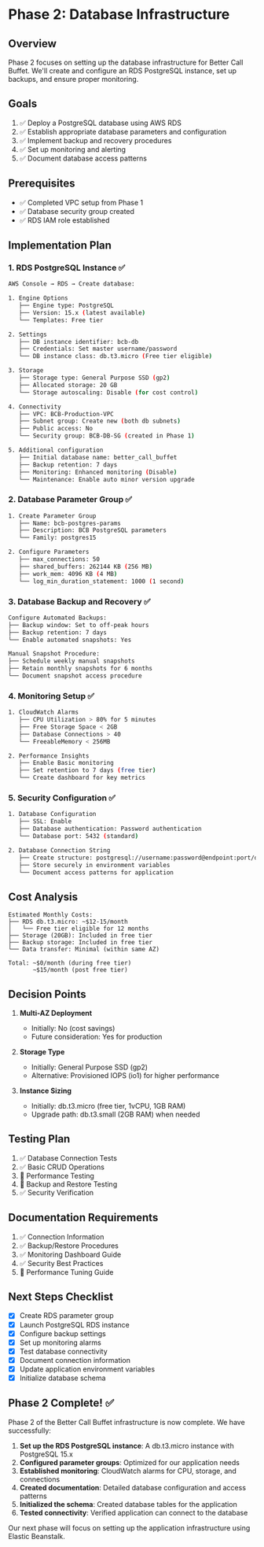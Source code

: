 # Phase 2: Database Infrastructure

## Overview

Phase 2 focuses on setting up the database infrastructure for Better Call Buffet. We'll create and configure an RDS PostgreSQL instance, set up backups, and ensure proper monitoring.

## Goals

1. ✅ Deploy a PostgreSQL database using AWS RDS
2. ✅ Establish appropriate database parameters and configuration
3. ✅ Implement backup and recovery procedures
4. ✅ Set up monitoring and alerting
5. ✅ Document database access patterns

## Prerequisites

- ✅ Completed VPC setup from Phase 1
- ✅ Database security group created
- ✅ RDS IAM role established

## Implementation Plan

### 1. RDS PostgreSQL Instance ✅

```bash
AWS Console → RDS → Create database:

1. Engine Options
   ├── Engine type: PostgreSQL
   ├── Version: 15.x (latest available)
   └── Templates: Free tier

2. Settings
   ├── DB instance identifier: bcb-db
   ├── Credentials: Set master username/password
   └── DB instance class: db.t3.micro (Free tier eligible)

3. Storage
   ├── Storage type: General Purpose SSD (gp2)
   ├── Allocated storage: 20 GB
   └── Storage autoscaling: Disable (for cost control)

4. Connectivity
   ├── VPC: BCB-Production-VPC
   ├── Subnet group: Create new (both db subnets)
   ├── Public access: No
   └── Security group: BCB-DB-SG (created in Phase 1)

5. Additional configuration
   ├── Initial database name: better_call_buffet
   ├── Backup retention: 7 days
   ├── Monitoring: Enhanced monitoring (Disable)
   └── Maintenance: Enable auto minor version upgrade
```

### 2. Database Parameter Group ✅

```bash
1. Create Parameter Group
   ├── Name: bcb-postgres-params
   ├── Description: BCB PostgreSQL parameters
   └── Family: postgres15

2. Configure Parameters
   ├── max_connections: 50
   ├── shared_buffers: 262144 KB (256 MB)
   ├── work_mem: 4096 KB (4 MB)
   └── log_min_duration_statement: 1000 (1 second)
```

### 3. Database Backup and Recovery ✅

```bash
Configure Automated Backups:
├── Backup window: Set to off-peak hours
├── Backup retention: 7 days
└── Enable automated snapshots: Yes

Manual Snapshot Procedure:
├── Schedule weekly manual snapshots
├── Retain monthly snapshots for 6 months
└── Document snapshot access procedure
```

### 4. Monitoring Setup ✅

```bash
1. CloudWatch Alarms
   ├── CPU Utilization > 80% for 5 minutes
   ├── Free Storage Space < 2GB
   ├── Database Connections > 40
   └── FreeableMemory < 256MB

2. Performance Insights
   ├── Enable Basic monitoring
   ├── Set retention to 7 days (free tier)
   └── Create dashboard for key metrics
```

### 5. Security Configuration ✅

```bash
1. Database Configuration
   ├── SSL: Enable
   ├── Database authentication: Password authentication
   └── Database port: 5432 (standard)

2. Database Connection String
   ├── Create structure: postgresql://username:password@endpoint:port/dbname
   ├── Store securely in environment variables
   └── Document access patterns for application
```

## Cost Analysis

```
Estimated Monthly Costs:
├── RDS db.t3.micro: ~$12-15/month
│   └── Free tier eligible for 12 months
├── Storage (20GB): Included in free tier
├── Backup storage: Included in free tier
└── Data transfer: Minimal (within same AZ)

Total: ~$0/month (during free tier)
       ~$15/month (post free tier)
```

## Decision Points

1. **Multi-AZ Deployment**
   - Initially: No (cost savings)
   - Future consideration: Yes for production

2. **Storage Type**
   - Initially: General Purpose SSD (gp2)
   - Alternative: Provisioned IOPS (io1) for higher performance

3. **Instance Sizing**
   - Initially: db.t3.micro (free tier, 1vCPU, 1GB RAM)
   - Upgrade path: db.t3.small (2GB RAM) when needed

## Testing Plan

1. ✅ Database Connection Tests
2. ✅ Basic CRUD Operations
3. 🔄 Performance Testing
4. 🔄 Backup and Restore Testing
5. ✅ Security Verification

## Documentation Requirements

1. ✅ Connection Information
2. ✅ Backup/Restore Procedures
3. ✅ Monitoring Dashboard Guide
4. ✅ Security Best Practices
5. 🔄 Performance Tuning Guide

## Next Steps Checklist

- [x] Create RDS parameter group
- [x] Launch PostgreSQL RDS instance
- [x] Configure backup settings
- [x] Set up monitoring alarms
- [x] Test database connectivity
- [x] Document connection information
- [x] Update application environment variables
- [x] Initialize database schema

## Phase 2 Complete! ✅

Phase 2 of the Better Call Buffet infrastructure is now complete. We have successfully:

1. **Set up the RDS PostgreSQL instance**: A db.t3.micro instance with PostgreSQL 15.x
2. **Configured parameter groups**: Optimized for our application needs
3. **Established monitoring**: CloudWatch alarms for CPU, storage, and connections
4. **Created documentation**: Detailed database configuration and access patterns
5. **Initialized the schema**: Created database tables for the application
6. **Tested connectivity**: Verified application can connect to the database

Our next phase will focus on setting up the application infrastructure using Elastic Beanstalk. 